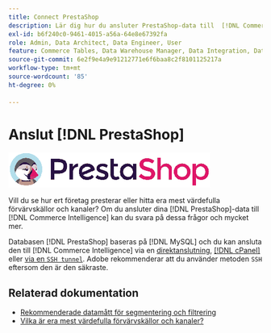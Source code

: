 ```yaml
---
title: Connect PrestaShop
description: Lär dig hur du ansluter PrestaShop-data till  [!DNL Commerce Intelligence].
exl-id: b6f240c0-9461-4015-a56a-64e8e67392fa
role: Admin, Data Architect, Data Engineer, User
feature: Commerce Tables, Data Warehouse Manager, Data Integration, Data Import/Export
source-git-commit: 6e2f9e4a9e91212771e6f6baa8c2f8101125217a
workflow-type: tm+mt
source-wordcount: '85'
ht-degree: 0%

---
```


# Anslut [!DNL PrestaShop]

![](../../../assets/Prestashop-logo.png)

Vill du se hur ert företag presterar eller hitta era mest värdefulla förvärvskällor och kanaler? Om du ansluter dina [!DNL PrestaShop]-data till [!DNL Commerce Intelligence] kan du svara på dessa frågor och mycket mer.

Databasen [!DNL PrestaShop] baseras på [!DNL MySQL] och du kan ansluta den till [!DNL Commerce Intelligence] via en [direktanslutning](../integrations/mysql-via-a-direct-connection.md), [[!DNL cPanel]](../integrations/mysql-via-cpanel.md) eller [ via en `SSH tunnel`](../integrations/mysql-via-ssh-tunnel.md). Adobe rekommenderar att du använder metoden `SSH` eftersom den är den säkraste.

## Relaterad dokumentation

* [Rekommenderade datamått för segmentering och filtrering](../../../best-practices/segment-filter.md)
* [Vilka är era mest värdefulla förvärvskällor och kanaler?](../../analysis/most-value-source-channel.md)
